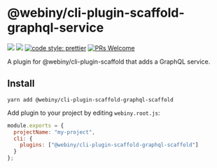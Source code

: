 # @webiny/cli-plugin-scaffold-graphql-service

[![](https://img.shields.io/npm/dw/@webiny/cli-plugin-scaffold.svg)](https://www.npmjs.com/package/@webiny/cli-plugin-scaffold)
[![](https://img.shields.io/npm/v/@webiny/cli-plugin-scaffold.svg)](https://www.npmjs.com/package/@webiny/cli-plugin-scaffold)
[![code style: prettier](https://img.shields.io/badge/code_style-prettier-ff69b4.svg?style=flat-square)](https://github.com/prettier/prettier)
[![PRs Welcome](https://img.shields.io/badge/PRs-welcome-brightgreen.svg?style=flat-square)](http://makeapullrequest.com)

A plugin for @webiny/cli-plugin-scaffold that adds a GraphQL service.

## Install

```
yarn add @webiny/cli-plugin-scaffold-graphql-scaffold
```

Add plugin to your project by editing `webiny.root.js`:

```js
module.exports = {
  projectName: "my-project",
  cli: {
    plugins: ["@webiny/cli-plugin-scaffold-graphql-scaffold"]
  }
};
```
